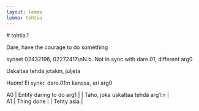 ```yaml
---
layout: lemma
lemma: tohtia
---
```


<div class="sense">
# <span class="sensename">tohtia.1</span>

<span class="description">Dare, have the courage to do something</span>

synset 02432196, 02272417\nN.b. Not in sync with dare.01, different arg0

<span class="description">Uskaltaa tehdä jotakin, juljeta</span>

Huom! Ei synkr. dare.01:n kanssa, eri arg0

A0 | Entity daring to do arg1 |   | Taho, joka uskaltaa tehdä arg1:n |  
A1 | Thing done |   | Tehty asia |  

</div>

